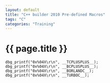 ```yaml
---
layout: default
title: "C++ builder 2010 Pre-defined Macros"
tags: "C"
categories: "Training"
---
```


# {{ page.title }}

	dbg_printf("0x%04X\r\n", __TCPLUSPLUS__);
	dbg_printf("0x%04X\r\n", __BCPLUSPLUS__);
	dbg_printf("0x%04X\r\n", __BORLANDC__);
	dbg_printf("0x%04X\r\n", __TURBOC__);
	